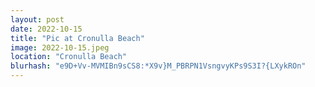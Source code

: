 ```yaml
---
layout: post
date: 2022-10-15
title: "Pic at Cronulla Beach"
image: 2022-10-15.jpeg
location: "Cronulla Beach"
blurhash: "e9D+Vv-MVMIBn9sCS8:*X9v}M_PBRPN1VsngvyKPs9S3I?{LXykROn"
---
```



